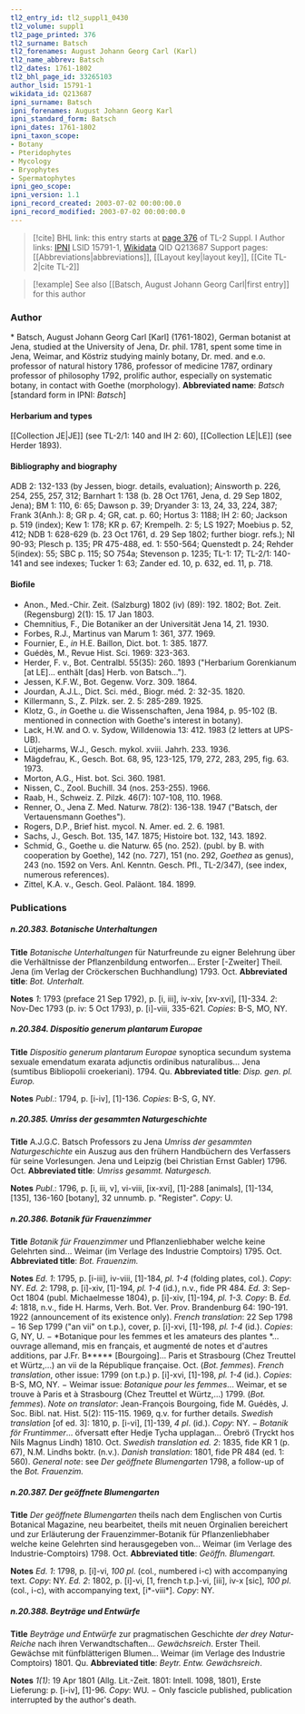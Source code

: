 ```yaml
---
tl2_entry_id: tl2_suppl1_0430
tl2_volume: suppl1
tl2_page_printed: 376
tl2_surname: Batsch
tl2_forenames: August Johann Georg Carl (Karl)
tl2_name_abbrev: Batsch
tl2_dates: 1761-1802
tl2_bhl_page_id: 33265103
author_lsid: 15791-1
wikidata_id: Q213687
ipni_surname: Batsch
ipni_forenames: August Johann Georg Karl
ipni_standard_form: Batsch
ipni_dates: 1761-1802
ipni_taxon_scope: 
- Botany
- Pteridophytes
- Mycology
- Bryophytes
- Spermatophytes
ipni_geo_scope: 
ipni_version: 1.1
ipni_record_created: 2003-07-02 00:00:00.0
ipni_record_modified: 2003-07-02 00:00:00.0
---
```


> [!cite] BHL link: this entry starts at [page 376](https://www.biodiversitylibrary.org/page/33265103) of TL-2 Suppl. I
> Author links: [IPNI](https://www.ipni.org/a/15791-1) LSID 15791-1, [Wikidata](https://www.wikidata.org/wiki/Q213687) QID Q213687
> Support pages: [[Abbreviations|abbreviations]], [[Layout key|layout key]], [[Cite TL-2|cite TL-2]]

> [!example] See also [[Batsch, August Johann Georg Carl|first entry]] for this author

### Author

\* Batsch, August Johann Georg Carl \[Karl\] (1761-1802), German botanist at Jena, studied at the University of Jena, Dr. phil. 1781, spent some time in Jena, Weimar, and Köstriz studying mainly botany, Dr. med. and e.o. professor of natural history 1786, professor of medicine 1787, ordinary professor of philosophy 1792, prolific author, especially on systematic botany, in contact with Goethe (morphology). 
**Abbreviated name**: *Batsch* \[standard form in IPNI: *Batsch*\]

#### Herbarium and types

[[Collection JE|JE]] (see TL-2/1: 140 and IH 2: 60), [[Collection LE|LE]] (see Herder 1893).

#### Bibliography and biography

ADB 2: 132-133 (by Jessen, biogr. details, evaluation); Ainsworth p. 226, 254, 255, 257, 312; Barnhart 1: 138 (b. 28 Oct 1761, Jena, d. 29 Sep 1802, Jena); BM 1: 110, 6: 65; Dawson p. 39; Dryander 3: 13, 24, 33, 224, 387; Frank 3(Anh.): 8; GR p. 4; GR, cat. p. 60; Hortus 3: 1188; IH 2: 60; Jackson p. 519 (index); Kew 1: 178; KR p. 67; Krempelh. 2: 5; LS 1927; Moebius p. 52, 412; NDB 1: 628-629 (b. 23 Oct 1761, d. 29 Sep 1802; further biogr. refs.); NI 90-93; Plesch p. 135; PR 475-488, ed. 1: 550-564; Quenstedt p. 24; Rehder 5(index): 55; SBC p. 115; SO 754a; Stevenson p. 1235; TL-1: 17; TL-2/1: 140-141 and see indexes; Tucker 1: 63; Zander ed. 10, p. 632, ed. 11, p. 718.

#### Biofile

- Anon., Med.-Chir. Zeit. (Salzburg) 1802 (iv) (89): 192. 1802; Bot. Zeit. (Regensburg) 2(1): 15. 17 Jan 1803.
- Chemnitius, F., Die Botaniker an der Universität Jena 14, 21. 1930.
- Forbes, R.J., Martinus van Marum 1: 361, 377. 1969.
- Fournier, E., *in* H.E. Baillon, Dict. bot. 1: 385. 1877.
- Guédès, M., Revue Hist. Sci. 1969: 323-363.
- Herder, F. v., Bot. Centralbl. 55(35): 260. 1893 ("Herbarium Gorenkianum \[at LE\]... enthält \[das\] Herb. von Batsch...").
- Jessen, K.F.W., Bot. Gegenw. Vorz. 309. 1864.
- Jourdan, A.J.L., Dict. Sci. méd., Biogr. méd. 2: 32-35. 1820.
- Killermann, S., Z. Pilzk. ser. 2. 5: 285-289. 1925.
- Klotz, G., *in* Goethe u. die Wissenschaften, Jena 1984, p. 95-102 (B. mentioned in connection with Goethe's interest in botany).
- Lack, H.W. and O. v. Sydow, Willdenowia 13: 412. 1983 (2 letters at UPS-UB).
- Lütjeharms, W.J., Gesch. mykol. xviii. Jahrh. 233. 1936.
- Mägdefrau, K., Gesch. Bot. 68, 95, 123-125, 179, 272, 283, 295, fig. 63. 1973.
- Morton, A.G., Hist. bot. Sci. 360. 1981.
- Nissen, C., Zool. Buchill. 34 (nos. 253-255). 1966.
- Raab, H., Schweiz. Z. Pilzk. 46(7): 107-108, 110. 1968.
- Renner, O., Jena Z. Med. Naturw. 78(2): 136-138. 1947 ("Batsch, der Vertauensmann Goethes").
- Rogers, D.P., Brief hist. mycol. N. Amer. ed. 2. 6. 1981.
- Sachs, J., Gesch. Bot. 135, 147. 1875; Histoire bot. 132, 143. 1892.
- Schmid, G., Goethe u. die Naturw. 65 (no. 252). (publ. by B. with cooperation by Goethe), 142 (no. 727), 151 (no. 292, *Goethea* as genus), 243 (no. 1592 on Vers. Anl. Kenntn. Gesch. Pfl., TL-2/347), (see index, numerous references).
- Zittel, K.A. v., Gesch. Geol. Paläont. 184. 1899.

### Publications

##### n.20.383. Botanische Unterhaltungen

**Title**
*Botanische Unterhaltungen* für Naturfreunde zu eigner Belehrung über die Verhältnisse der Pflanzenbildung entworfen... Erster \[-Zweiter\] Theil. Jena (im Verlag der Cröckerschen Buchhandlung) 1793. Oct.
**Abbreviated title**: *Bot. Unterhalt.*

**Notes**
*1*: 1793 (preface 21 Sep 1792), p. \[i, iii\], iv-xiv, \[xv-xvi\], \[1\]-334.
*2*: Nov-Dec 1793 (p. iv: 5 Oct 1793), p. \[i\]-viii, 335-621.
*Copies*: B-S, MO, NY.

##### n.20.384. Dispositio generum plantarum Europae

**Title**
*Dispositio generum plantarum Europae* synoptica secundum systema sexuale emendatum exarata adjunctis ordinibus naturalibus... Jena (sumtibus Bibliopolii croekeriani). 1794. Qu.
**Abbreviated title**: *Disp. gen. pl. Europ.*

**Notes**
*Publ*.: 1794, p. \[i-iv\], \[1\]-136. *Copies*: B-S, G, NY.

##### n.20.385. Umriss der gesammten Naturgeschichte

**Title**
A.J.G.C. Batsch Professors zu Jena *Umriss der gesammten Naturgeschichte* ein Auszug aus den frühern Handbüchern des Verfassers für seine Vorlesungen. Jena und Leipzig (bei Christian Ernst Gabler) 1796. Oct.
**Abbreviated title**: *Umriss gesammt. Naturgesch.*

**Notes**
*Publ*.: 1796, p. \[i, iii, v\], vi-viii, \[ix-xvi\], \[1\]-288 \[animals\], \[1\]-134, \[135\], 136-160 \[botany\], 32 unnumb. p. "Register". *Copy*: U.

##### n.20.386. Botanik für Frauenzimmer

**Title**
*Botanik für Frauenzimmer* und Pflanzenliebhaber welche keine Gelehrten sind... Weimar (im Verlage des Industrie Comptoirs) 1795. Oct.
**Abbreviated title**: *Bot. Frauenzim.*

**Notes**
*Ed. 1*: 1795, p. \[i-iii\], iv-viii, \[1\]-184, *pl. 1-4* (folding plates, col.). *Copy*: NY.
*Ed. 2*: 1798, p. \[i\]-xiv, \[1\]-194, *pl. 1-4* (id.), n.v., fide PR 484.
*Ed. 3*: Sep-Oct 1804 (publ. Michaelmesse 1804), p. \[i\]-xiv, \[1\]-194, *pl. 1-3.* *Copy*: B.
*Ed. 4*: 1818, n.v., fide H. Harms, Verh. Bot. Ver. Prov. Brandenburg 64: 190-191. 1922 (announcement of its existence only).
*French translation*: 22 Sep 1798 − 16 Sep 1799 ("an vii" on t.p.), cover, p. \[i\]-xvi, \[1\]-198, *pl. 1-4* (id.). *Copies*: G, NY, U. − *Botanique pour les femmes et les amateurs des plantes *... ouvrage allemand, mis en français, et augmenté de notes et d'autres additions, par J.Fr. B\*\*\*\*\* \[Bourgoing\]... Paris et Strasbourg (Chez Treuttel et Würtz,...) an vii de la République française. Oct. (*Bot. femmes*).
*French translation*, other issue: 1799 (on t.p.) p. \[i\]-xvi, \[1\]-198, *pl. 1-4* (id.). *Copies*: B-S, MO, NY. − Weimar issue: *Botanique pour les femmes*... Weimar, et se trouve à Paris et à Strasbourg (Chez Treuttel et Würtz,...) 1799. (*Bot. femmes*).
*Note on translator*: Jean-François Bourgoing, fide M. Guédès, J. Soc. Bibl. nat. Hist. 5(2): 115-115. 1969, q.v. for further details.
*Swedish translation* \[of ed. 3\]: 1810, p. \[i-vi\], \[1\]-139, *4 pl*. (id.). *Copy*: NY. − *Botanik för Fruntimmer*... öfversatt efter Hedje Tycha upplagan... Örebrö (Tryckt hos Nils Magnus Lindh) 1810. Oct.
*Swedish translation ed. 2*: 1835, fide KR 1 (p. 67), N.M. Lindhs boktr. (n.v.).
*Danish translation*: 1801, fide PR 484 (ed. 1: 560).
*General note*: see *Der geöffnete Blumengarten* 1798, a follow-up of the *Bot. Frauenzim.*

##### n.20.387. Der geöffnete Blumengarten

**Title**
*Der geöffnete Blumengarten* theils nach dem Englischen von Curtis Botanical Magazine, neu bearbeitet, theils mit neuen Orginalien bereichert und zur Erläuterung der Frauenzimmer-Botanik für Pflanzenliebhaber welche keine Gelehrten sind herausgegeben von... Weimar (im Verlage des Industrie-Comptoirs) 1798. Oct.
**Abbreviated title**: *Geöffn. Blumengart.*

**Notes**
*Ed. 1*: 1798, p. \[i\]-vi, *100 pl*. (col., numbered i-c) with accompanying text. *Copy*: NY.
*Ed. 2*: 1802, p. \[i\]-vi, \[1, french t.p.\]-vi, \[iii\], iv-x \[sic\], *100 pl*. (col., i-c), with accompanying text, \[i\*-viii\*\]. *Copy*: NY.

##### n.20.388. Beyträge und Entwürfe

**Title**
*Beyträge und Entwürfe* zur pragmatischen Geschichte *der drey Natur-Reiche* nach ihren Verwandtschaften... *Gewächsreich*. Erster Theil. Gewächse mit fünfblätterigen Blumen... Weimar (im Verlage des Industrie Comptoirs) 1801. Qu.
**Abbreviated title**: *Beytr. Entw. Gewächsreich*.

**Notes**
*1(1)*: 19 Apr 1801 (Allg. Lit.-Zeit. 1801: Intell. 1098, 1801), Erste Lieferung: p. \[i-iv\], \[1\]-96.
*Copy*: WU. − Only fascicle published, publication interrupted by the author's death.

